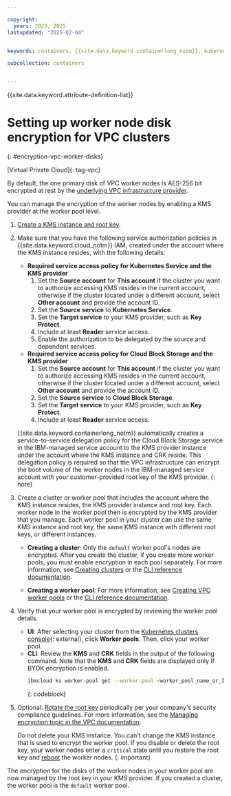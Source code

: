 ```yaml
---

copyright: 
  years: 2023, 2025
lastupdated: "2025-02-04"


keywords: containers, {{site.data.keyword.containerlong_notm}}, kubernetes, red hat, encrypt, security, kms, root key, crk

subcollection: containers


---
```


{{site.data.keyword.attribute-definition-list}}

# Setting up worker node disk encryption for VPC clusters
{: #encryption-vpc-worker-disks}

[Virtual Private Cloud]{: tag-vpc}


By default, the one primary disk of VPC worker nodes is AES-256 bit encrypted at rest by the [underlying VPC infrastructure provider](/docs/vpc?topic=vpc-block-storage-about#vpc-storage-encryption).


You can manage the encryption of the worker nodes by enabling a KMS provider at the worker pool level.

1. [Create a KMS instance and root key](/docs/containers?topic=containers-encryption-setup).
2. Make sure that you have the following service authorization policies in {{site.data.keyword.cloud_notm}} IAM, created under the account where the KMS instance resides, with the following details:
    - **Required service access policy for Kubernetes Service and the KMS provider**
        1. Set the **Source account** for **This account** if the cluster you want to authorize accessing KMS resides in the current account, otherwise if the cluster located under a different account, select **Other account** and provide the account ID.
        2. Set the **Source service** to **Kubernetes Service**.
        3. Set the **Target service** to your KMS provider, such as **Key Protect**.
        4. Include at least **Reader** service access.
        5. Enable the authorization to be delegated by the source and dependent services.
    - **Required service access policy for Cloud Block Storage and the KMS provider**
        1. Set the **Source account** for **This account** if the cluster you want to authorize accessing KMS resides in the current account, otherwise if the cluster located under a different account, select **Other account** and provide the account ID.
        2. Set the **Source service** to **Cloud Block Storage**.
        3. Set the **Target service** to your KMS provider, such as **Key Protect**.
        4. Include at least **Reader** service access.

    {{site.data.keyword.containerlong_notm}} automatically creates a service-to-service delegation policy for the Cloud Block Storage service in the IBM-managed service account to the KMS provider instance under the account where the KMS instance and CRK reside. This delegation policy is required so that the VPC infrastructure can encrypt the boot volume of the worker nodes in the IBM-managed service account with your customer-provided root key of the KMS provider. 
    {: note}

3. Create a cluster or worker pool that includes the account where the KMS instance resides, the KMS provider instance and root key. Each worker node in the worker pool then is encrypted by the KMS provider that you manage. Each worker pool in your cluster can use the same KMS instance and root key, the same KMS instance with different root keys, or different instances.
    - **Creating a cluster**: Only the `default` worker pool's nodes are encrypted. After you create the cluster, if you create more worker pools, you must enable encryption in each pool separately. For more information, see [Creating clusters](/docs/containers?topic=containers-cluster-create-vpc-gen2&interface=ui) or the [CLI reference documentation](/docs/containers?topic=containers-kubernetes-service-cli#cli_cluster-create-vpc-gen2).

    - **Creating a worker pool**: For more information, see [Creating VPC worker pools](/docs/containers?topic=containers-add-workers-vpc#vpc_add_pool) or the [CLI reference documentation](/docs/containers?topic=containers-kubernetes-service-cli#cli_worker_pool_create_vpc_gen2).


4. Verify that your worker pool is encrypted by reviewing the worker pool details.
    - **UI**: After selecting your cluster from the [Kubernetes clusters console](https://cloud.ibm.com/kubernetes/clusters){: external}, click **Worker pools**. Then, click your worker pool.
    - **CLI**: Review the **KMS** and **CRK** fields in the output of the following command. Note that the **KMS** and **CRK** fields are displayed only if BYOK encryption is enabled.
        ```sh
        ibmcloud ks worker-pool get --worker-pool <worker_pool_name_or_ID> --cluster <cluster_name_or_ID>
        ```
        {: codeblock}

5. Optional: [Rotate the root key](/docs/vpc?topic=vpc-vpc-encryption-managing&interface=ui) periodically per your company's security compliance guidelines. For more information, see the [Managing encryption topic in the VPC documentation](/docs/vpc?topic=vpc-vpc-encryption-managing).

    Do not delete your KMS instance. You can't change the KMS instance that is used to encrypt the worker pool. If you disable or delete the root key, your worker nodes enter a `critical` state until you restore the root key and [reboot](/docs/containers?topic=containers-kubernetes-service-cli#cs_worker_reboot) the worker nodes.
    {: important}

The encryption for the disks of the worker nodes in your worker pool are now managed by the root key in your KMS provider. If you created a cluster, the worker pool is the `default` worker pool.
